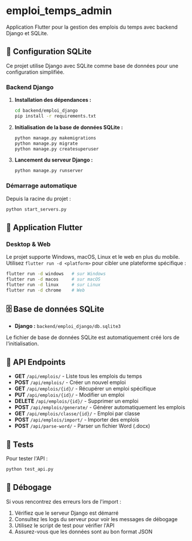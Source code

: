 # emploi_temps_admin

Application Flutter pour la gestion des emplois du temps avec backend Django et SQLite.

## 🚀 Configuration SQLite

Ce projet utilise Django avec SQLite comme base de données pour une configuration simplifiée.

### Backend Django

1. **Installation des dépendances :**
   ```bash
   cd backend/emploi_django
   pip install -r requirements.txt
   ```

2. **Initialisation de la base de données SQLite :**
   ```bash
   python manage.py makemigrations
   python manage.py migrate
   python manage.py createsuperuser
   ```

3. **Lancement du serveur Django :**
   ```bash
   python manage.py runserver
   ```

### Démarrage automatique

Depuis la racine du projet :
```bash
python start_servers.py
```

## 📱 Application Flutter

### Desktop & Web

Le projet supporte Windows, macOS, Linux et le web en plus du mobile. Utilisez `flutter run -d <platform>` pour cibler une plateforme spécifique :

```bash
flutter run -d windows   # sur Windows
flutter run -d macos     # sur macOS
flutter run -d linux     # sur Linux
flutter run -d chrome    # Web
```

## 🗄️ Base de données SQLite

- **Django :** `backend/emploi_django/db.sqlite3`

Le fichier de base de données SQLite est automatiquement créé lors de l'initialisation.

## 🔧 API Endpoints

- **GET** `/api/emplois/` - Liste tous les emplois du temps
- **POST** `/api/emplois/` - Créer un nouvel emploi
- **GET** `/api/emplois/{id}/` - Récupérer un emploi spécifique
- **PUT** `/api/emplois/{id}/` - Modifier un emploi
- **DELETE** `/api/emplois/{id}/` - Supprimer un emploi
- **POST** `/api/emplois/generate/` - Générer automatiquement les emplois
- **GET** `/api/emplois/classe/{id}/` - Emploi par classe
- **POST** `/api/emplois/import/` - Importer des emplois
- **POST** `/api/parse-word/` - Parser un fichier Word (.docx)

## 🧪 Tests

Pour tester l'API :
```bash
python test_api.py
```

## 🐛 Débogage

Si vous rencontrez des erreurs lors de l'import :
1. Vérifiez que le serveur Django est démarré
2. Consultez les logs du serveur pour voir les messages de débogage
3. Utilisez le script de test pour vérifier l'API
4. Assurez-vous que les données sont au bon format JSON
